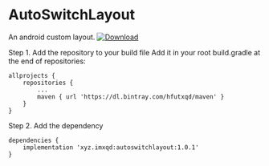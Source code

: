 # AutoSwitchLayout
An android custom layout.
[ ![Download](https://api.bintray.com/packages/hfutxqd/maven/AutoSwitchLayout/images/download.svg) ](https://bintray.com/hfutxqd/maven/AutoSwitchLayout/_latestVersion)


Step 1. Add the repository to your build file
Add it in your root build.gradle at the end of repositories:

	allprojects {
		repositories {
			...
			maven { url 'https://dl.bintray.com/hfutxqd/maven' }
		}
	}

Step 2. Add the dependency

	dependencies {
	    implementation 'xyz.imxqd:autoswitchlayout:1.0.1'
	}
  
  
